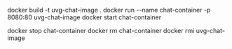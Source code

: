 docker build -t uvg-chat-image .
docker run --name chat-container -p 8080:80 uvg-chat-image
docker start chat-container   


docker stop chat-container
docker rm chat-container
docker rmi uvg-chat-image